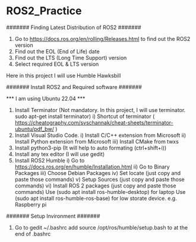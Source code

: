 # ROS2_Practice

####### Finding Latest Distribution of ROS2 #######
1. Go to https://docs.ros.org/en/rolling/Releases.html to find out the ROS2 version
2. Find out the EOL (End of Life) date
3. Find out the LTS (Long Time Support) version
4. Select required EOL & LTS version

Here in this project I will use Humble Hawksbill

####### Install ROS2 and Required software #######

*** I am using Ubuntu 22.04 ***

1. Install Terminator (Not mandatory. In this project, I will use terminator. sudo apt-get install terminator)
	i) Shortcut of terminator ( https://cheatography.com/svschannak/cheat-sheets/terminator-ubuntu/pdf_bw/ )
2. Install Visual Studio Code.
	i) Install C/C++ extension from Microsoft
	ii) Install Python extension from Microsoft
	iii) Install CMake from twxs
3. Install python3-pip (It will help to auto formating (ctrl+shift+i))
4. Install any tex editor (I will use gedit)
5. Install ROS2 Humble
	i) Go to https://docs.ros.org/en/humble/Installation.html
	ii) Go to Binary Packages
	iii) Choose Debian Packages
	iv) Set locate (just copy and paste those commands)
	v) Setup Sources (just copy and paste those commands)
	vi) Install ROS 2 packages (just copy and paste those commands)
		Use (sudo apt install ros-humble-desktop) for laptop
		Use (sudo apt install ros-humble-ros-base) for low storate device. e.g. Raspberry pi
	
	 
####### Setup Invironment #######

1. Go to gedit ~/.bashrc
	add source /opt/ros/humble/setup.bash to at the end of .bashrc

